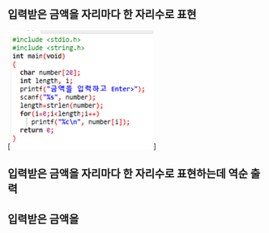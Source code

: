 ## 입력받은 금액을 자리마다 한 자리수로 표현
[![1](week3/class/img/1.PNG)]

## 입력받은 금액을 자리마다 한 자리수로 표현하는데 역순 출력

## 입력받은 금액을
